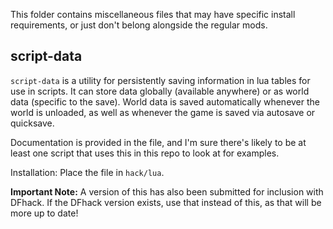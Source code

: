 This folder contains miscellaneous files that may have specific install requirements, or just don't belong alongside the regular mods.

## script-data
`script-data` is a utility for persistently saving information in lua tables for use in scripts. It can store data globally (available anywhere) or as world data (specific to the save). World data is saved automatically whenever the world is unloaded, as well as whenever the game is saved via autosave or quicksave.

Documentation is provided in the file, and I'm sure there's likely to be at least one script that uses this in this repo to look at for examples.

Installation: Place the file in `hack/lua`.

**Important Note:** A version of this has also been submitted for inclusion with DFhack. If the DFhack version exists, use that instead of this, as that will be more up to date!
